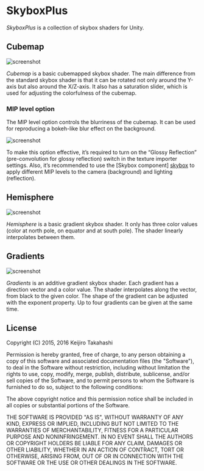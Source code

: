SkyboxPlus
==========

*SkyboxPlus* is a collection of skybox shaders for Unity.

Cubemap
-------

![screenshot](http://40.media.tumblr.com/c6a7829cae1bcf87dbfa53ef393f4ef6/tumblr_o197gdneNg1qio469o1_400.png)

*Cubemap* is a basic cubemapped skybox shader. The main difference from the
standard skybox shader is that it can be rotated not only around the Y-axis
but also around the X/Z-axis. It also has a saturation slider, which is used
for adjusting the colorfulness of the cubemap.

### MIP level option

The MIP level option controls the blurriness of the cubemap. It can be used
for reproducing a bokeh-like blur effect on the background.

![screenshot](http://36.media.tumblr.com/7d198e141cc716834701c3dcfede35c8/tumblr_o196zt39Yv1qio469o1_400.png)

To make this option effective, it’s required to turn on the “Glossy
Reflection” (pre-convolution for glossy reflection) switch in the texture
importer settings. Also, it’s recommended to use the [Skybox component]
[skybox] to apply different MIP levels to the camera (background) and
lighting (reflection).

[skybox]: http://docs.unity3d.com/ScriptReference/Skybox.html


Hemisphere
----------

![screenshot](https://36.media.tumblr.com/eea5f88746194b86bff8cb4831e14a15/tumblr_nzegxnM5Tm1qio469o2_400.png)

*Hemisphere* is a basic gradient skybox shader. It only has three color values
(color at north pole, on equator and at south pole). The shader linearly
interpolates between them.

Gradients
---------

![screenshot](https://41.media.tumblr.com/c84320dbb7c7f0d892ec0908f40a52ff/tumblr_nzegxnM5Tm1qio469o1_400.png)

*Gradients* is an additive gradient skybox shader. Each gradient has a direction
vector and a color value. The shader interpolates along the vector, from black to
the given color. The shape of the gradient can be adjusted with the exponent
property. Up to four gradients can be given at the same time.

License
-------

Copyright (C) 2015, 2016 Keijiro Takahashi

Permission is hereby granted, free of charge, to any person obtaining a copy of
this software and associated documentation files (the "Software"), to deal in
the Software without restriction, including without limitation the rights to
use, copy, modify, merge, publish, distribute, sublicense, and/or sell copies of
the Software, and to permit persons to whom the Software is furnished to do so,
subject to the following conditions:

The above copyright notice and this permission notice shall be included in all
copies or substantial portions of the Software.

THE SOFTWARE IS PROVIDED "AS IS", WITHOUT WARRANTY OF ANY KIND, EXPRESS OR
IMPLIED, INCLUDING BUT NOT LIMITED TO THE WARRANTIES OF MERCHANTABILITY, FITNESS
FOR A PARTICULAR PURPOSE AND NONINFRINGEMENT. IN NO EVENT SHALL THE AUTHORS OR
COPYRIGHT HOLDERS BE LIABLE FOR ANY CLAIM, DAMAGES OR OTHER LIABILITY, WHETHER
IN AN ACTION OF CONTRACT, TORT OR OTHERWISE, ARISING FROM, OUT OF OR IN
CONNECTION WITH THE SOFTWARE OR THE USE OR OTHER DEALINGS IN THE SOFTWARE.
